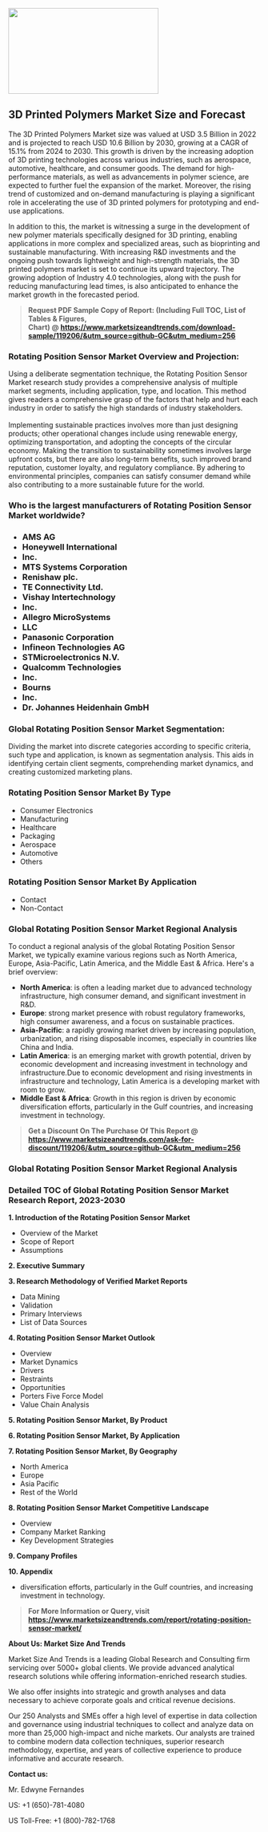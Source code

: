 <p><img class="alignnone size-medium wp-image-20088" src="https://ffe5etoiles.com/wp-content/uploads/2024/12/MST1-300x171.png" alt="" width="300" height="171" /></p><h2>3D Printed Polymers Market Size and Forecast</h2><p>The 3D Printed Polymers Market size was valued at USD 3.5 Billion in 2022 and is projected to reach USD 10.6 Billion by 2030, growing at a CAGR of 15.1% from 2024 to 2030. This growth is driven by the increasing adoption of 3D printing technologies across various industries, such as aerospace, automotive, healthcare, and consumer goods. The demand for high-performance materials, as well as advancements in polymer science, are expected to further fuel the expansion of the market. Moreover, the rising trend of customized and on-demand manufacturing is playing a significant role in accelerating the use of 3D printed polymers for prototyping and end-use applications.</p><p>In addition to this, the market is witnessing a surge in the development of new polymer materials specifically designed for 3D printing, enabling applications in more complex and specialized areas, such as bioprinting and sustainable manufacturing. With increasing R&D investments and the ongoing push towards lightweight and high-strength materials, the 3D printed polymers market is set to continue its upward trajectory. The growing adoption of Industry 4.0 technologies, along with the push for reducing manufacturing lead times, is also anticipated to enhance the market growth in the forecasted period.</p></p><blockquote id="" class=""><strong>Request PDF Sample Copy of Report: (Including Full TOC, List of Tables &amp; Figures, Chart)&nbsp;@&nbsp;<strong><a href="https://www.marketsizeandtrends.com/download-sample/119206/&utm_source=github-GC&utm_medium=256" target="_blank">https://www.marketsizeandtrends.com/download-sample/119206/&utm_source=github-GC&utm_medium=256</a></strong></strong></blockquote><h3 id="" class="">Rotating Position Sensor Market&nbsp;Overview and Projection:</h3><p id="" class="">Using a deliberate segmentation technique, the Rotating Position Sensor Market research study provides a comprehensive analysis of multiple market segments, including application, type, and location. This method gives readers a comprehensive grasp of the factors that help and hurt each industry in order to satisfy the high standards of industry stakeholders. <br /> <br />Implementing sustainable practices involves more than just designing products; other operational changes include using renewable energy, optimizing transportation, and adopting the concepts of the circular economy. Making the transition to sustainability sometimes involves large upfront costs, but there are also long-term benefits, such improved brand reputation, customer loyalty, and regulatory compliance. By adhering to environmental principles, companies can satisfy consumer demand while also contributing to a more sustainable future for the world.</p><h3 id="" class="">Who is the largest manufacturers of&nbsp;Rotating Position Sensor Market worldwide?</h3><h3 class=""><p><ul><li>AMS AG </li><li> Honeywell International </li><li> Inc. </li><li> MTS Systems Corporation </li><li> Renishaw plc. </li><li> TE Connectivity Ltd. </li><li> Vishay Intertechnology </li><li> Inc. </li><li> Allegro MicroSystems </li><li> LLC </li><li> Panasonic Corporation </li><li> Infineon Technologies AG </li><li> STMicroelectronics N.V. </li><li> Qualcomm Technologies </li><li> Inc. </li><li> Bourns </li><li> Inc. </li><li> Dr. Johannes Heidenhain GmbH</li></ul></p></h3><h3 id="" class="">Global&nbsp;Rotating Position Sensor Market Segmentation:</h3><p id="" class="">Dividing the market into discrete categories according to specific criteria, such type and application, is known as segmentation analysis. This aids in identifying certain client segments, comprehending market dynamics, and creating customized marketing plans.</p><h3 id="" class="">Rotating Position Sensor Market&nbsp;By Type</h3><p><p><ul><li>Consumer Electronics</li><li> Manufacturing</li><li> Healthcare</li><li> Packaging</li><li> Aerospace</li><li> Automotive</li><li> Others</p></li></ul></p></p><h3 id="" class="">Rotating Position Sensor Market&nbsp;By Application</h3><p class=""><p><ul><li>Contact</li><li> Non-Contact</li></ul></p></p><h3 id="" class="">Global Rotating Position Sensor Market Regional Analysis</h3><p id="" class="">To conduct a regional analysis of the global Rotating Position Sensor Market, we typically examine various regions such as North America, Europe, Asia-Pacific, Latin America, and the Middle East &amp; Africa. Here's a brief overview:</p><ul><li><strong>North America</strong>: is often a leading market due to advanced technology infrastructure, high consumer demand, and significant investment in R&amp;D.</li><li><strong>Europe</strong>: strong market presence with robust regulatory frameworks, high consumer awareness, and a focus on sustainable practices.</li><li><strong>Asia-Pacific</strong>: a rapidly growing market driven by increasing population, urbanization, and rising disposable incomes, especially in countries like China and India.</li><li><strong>Latin America</strong>: is an emerging market with growth potential, driven by economic development and increasing investment in technology and infrastructure.Due to economic development and rising investments in infrastructure and technology, Latin America is a developing market with room to grow.</li><li><strong>Middle East &amp; Africa</strong>: Growth in this region is driven by economic diversification efforts, particularly in the Gulf countries, and increasing investment in technology.</li></ul><blockquote id="" class=""><strong>Get a Discount On The Purchase Of This Report @ <strong><a href="https://www.marketsizeandtrends.com/ask-for-discount/119206/&utm_source=github-GC&utm_medium=256" target="_blank">https://www.marketsizeandtrends.com/ask-for-discount/119206/&utm_source=github-GC&utm_medium=256</a></strong></strong></blockquote><h3 id="" class="">Global Rotating Position Sensor Market Regional Analysis</h3><h3 id="" class="">Detailed TOC of Global Rotating Position Sensor Market Research Report, 2023-2030</h3><p id="" class=""><strong>1. Introduction of the Rotating Position Sensor Market</strong></p><ul><li>Overview of the Market</li><li>Scope of Report</li><li>Assumptions</li></ul><p id="" class=""><strong>2. Executive Summary</strong></p><p id="" class=""><strong>3. Research Methodology of Verified Market Reports</strong></p><ul><li>Data Mining</li><li>Validation</li><li>Primary Interviews</li><li>List of Data Sources</li></ul><p id="" class=""><strong>4. Rotating Position Sensor Market Outlook</strong></p><ul><li>Overview</li><li>Market Dynamics</li><li>Drivers</li><li>Restraints</li><li>Opportunities</li><li>Porters Five Force Model</li><li>Value Chain Analysis</li></ul><p id="" class=""><strong>5. Rotating Position Sensor Market, By Product</strong></p><p id="" class=""><strong>6. Rotating Position Sensor Market, By Application</strong></p><p id="" class=""><strong>7. Rotating Position Sensor Market, By Geography</strong></p><ul><li>North America</li><li>Europe</li><li>Asia Pacific</li><li>Rest of the World</li></ul><p id="" class=""><strong>8. Rotating Position Sensor Market Competitive Landscape</strong></p><ul><li>Overview</li><li>Company Market Ranking</li><li>Key Development Strategies</li></ul><p id="" class=""><strong>9. Company Profiles</strong></p><p id="" class=""><strong>10. Appendix</strong></p><ul><li>diversification efforts, particularly in the Gulf countries, and increasing investment in technology.</li></ul><blockquote id="" class=""><strong>For More Information or Query, visit <strong><strong><a href="https://www.marketsizeandtrends.com/report/rotating-position-sensor-market/" target="_blank">https://www.marketsizeandtrends.com/report/rotating-position-sensor-market/</a></strong></strong></strong></blockquote><p id="" class=""><strong>About Us: Market Size And Trends</strong></p><p id="" class="">Market Size And Trends is a leading Global Research and Consulting firm servicing over 5000+ global clients. We provide advanced analytical research solutions while offering information-enriched research studies.</p><p id="" class="">We also offer insights into strategic and growth analyses and data necessary to achieve corporate goals and critical revenue decisions.</p><p id="" class="">Our 250 Analysts and SMEs offer a high level of expertise in data collection and governance using industrial techniques to collect and analyze data on more than 25,000 high-impact and niche markets. Our analysts are trained to combine modern data collection techniques, superior research methodology, expertise, and years of collective experience to produce informative and accurate research.</p><p id="" class=""><strong>Contact us:</strong></p><p id="" class="">Mr. Edwyne Fernandes</p><p id="" class="">US: +1 (650)-781-4080</p><p id="" class="">US Toll-Free: +1 (800)-782-1768</p>
